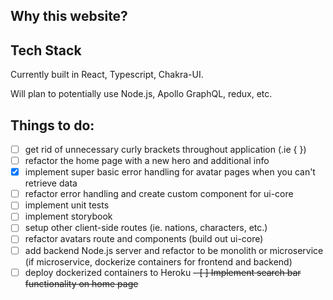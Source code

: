 ## Why this website?

## Tech Stack
Currently built in React, Typescript, Chakra-UI.

Will plan to potentially use Node.js, Apollo GraphQL, redux, etc.

## Things to do:
- [ ] get rid of unnecessary curly brackets throughout application (.ie { })
- [ ] refactor the home page with a new hero and additional info
- [x] implement super basic error handling for avatar pages when you can't retrieve data
- [ ] refactor error handling and create custom component for ui-core
- [ ] implement unit tests
- [ ] implement storybook
- [ ] setup other client-side routes (ie. nations, characters, etc.)
- [ ] refactor avatars route and components (build out ui-core)
- [ ] add backend Node.js server and refactor to be monolith or microservice (if microservice, dockerize containers for frontend and backend)
- [ ] deploy dockerized containers to Heroku
~~- [ ] Implement search bar functionality on home page~~